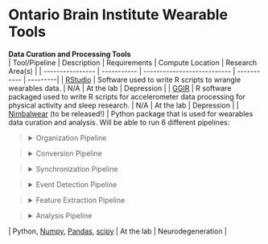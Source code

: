 # Ontario Brain Institute Wearable Tools

**Data Curation and Processing Tools**
&nbsp;  
| Tool/Pipeline | Description | Requirements | Compute Location | Research Area(s) |
| ---------------- | ----------- | --------------------------- | ----------- | ---------|
| [RStudio](https://www.rstudio.com/) | Software used to write R scripts to wrangle wearables data. | N/A | At the lab | Depression |
| [GGIR](https://cran.r-project.org/web/packages/GGIR/vignettes/GGIR.html) | R software packaged used to write R scripts for accelerometer data processing for physical activity and sleep research. | N/A | At the lab | Depression |
| [Nimbalwear](https://github.com/nimbal) (to be released!) | Python package that is used for wearables data curation and analysis. Will be able to run 6 different pipelines: <br> <blockquote><details><summary>Organization Pipeline</summary>Pipeline used to organize wearables data before processing. </details></blockquote> <blockquote><details><summary> Conversion Pipeline</summary> Pipeline that converts compressed binary files into standardized European Data Format (EDF). </details></blockquote> <blockquote><details><summary>Synchronization Pipeline</summary>Pipeline that synchronizes data based on known movements (including naturalistic movements). </details></blockquote> <blockquote><details><summary>Event Detection Pipeline</summary>Pipeline that detects bouts of sleep, walking, non-wear events and other events. </details></blockquote> <blockquote><details><summary>Feature Extraction Pipeline</summary>Pipeline that extracts features of bouts (length/duration, frequency, macrolevel, stride and step times).</details> </blockquote> <blockquote><details><summary>Analysis Pipeline</summary>Pipeline that performs analysis on wearables data. </details></blockquote> | Python, [Numpy](https://numpy.org/), [Pandas](https://pandas.pydata.org/), [scipy](https://scipy.org/) | At the lab | Neurodegeneration |


